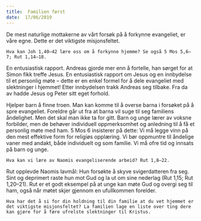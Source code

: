 ```yaml
---
title:  Familien først
date:  17/06/2019
---
```


De mest naturlige mottakerne av vårt forsøk på å forkynne evangeliet, er våre egne. Dette er det viktigste misjonsfeltet.

`Hva kan Joh 1,40–42 lære oss om å forkynne hjemme? Se også 5 Mos 5,6–7; Rut 1,14–18.`

En entusiastisk rapport. Andreas gjorde mer enn å fortelle, han sørget for at Simon fikk treffe Jesus. En entusiastisk rapport om Jesus og en innbydelse til et personlig møte – dette er en enkel formel for å dele evangeliet med slektninger i hjemmet! Etter innbydelsen trakk Andreas seg tilbake. Fra da av hadde Jesus og Peter sitt eget forhold.

Hjelper barn å finne troen. Man kan komme til å overse barna i forsøket på å spre evangeliet. Foreldre går ut fra at barna vil suge til seg familiens åndelighet. Men det skal man ikke ta for gitt. Barn og unge lærer av voksne forbilder, men de behøver individuell oppmerksomhet og anledning til å få et personlig møte med ham. 5 Mos 6 insisterer på dette: Vi må legge vinn på den mest effektive form for religiøs opplæring. Vi bør oppmuntre til åndelige vaner med andakt, både individuelt og som familie. Vi må ofre tid og innsats på barn og unge.

`Hva kan vi lære av Naomis evangeliserende arbeid? Rut 1,8–22.`

Rut opplevde Naomis lavmål: Hun forsøkte å skyve svigerdatteren fra seg. Sint og deprimert raste hun mot Gud og la ut om sine nederlag (Rut 1,15; Rut 1,20–21). Rut er et godt eksempel på at unge kan møte Gud og overgi seg til ham, også når møtet skjer gjennom en ufullkommen forelder.

`Hva har det å si for din holdning til din familie at du vet hjemmet er det viktigste misjonsfeltet? La familien lage en liste over ting dere kan gjøre for å føre ufrelste slektninger til Kristus.`
